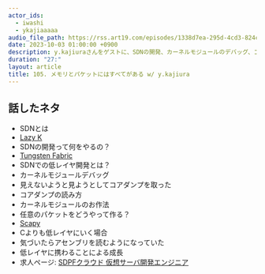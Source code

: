 ```yaml
---
actor_ids:
  - iwashi
  - ykajiaaaaa
audio_file_path: https://rss.art19.com/episodes/1338d7ea-295d-4cd3-824c-9ea535d4f830.mp3
date: 2023-10-03 01:00:00 +0900
description: y.kajiuraさんをゲストに、SDNの開発、カーネルモジュールのデバッグ、コアダンプの読み方などについて語っていただきました。
duration: "27:"
layout: article
title: 105. メモリとパケットにはすべてがある w/ y.kajiura
---
```


## 話したネタ

- SDNとは
- [Lazy K](https://ja.wikipedia.org/wiki/Lazy_K)
- SDNの開発って何をやるの？
- [Tungsten Fabric](https://github.com/tungstenfabric)
- SDNでの低レイヤ開発とは？
- カーネルモジュールデバッグ
- 見えないようと見ようとしてコアダンプを取った
- コアダンプの読み方
- カーネルモジュールのお作法
- 任意のパケットをどうやって作る？
- [Scapy](https://scapy.net/)
- Cよりも低レイヤにいく場合
- 気づいたらアセンブリを読むようになっていた
- 低レイヤに携わることによる成長
- 求人ページ: [SDPFクラウド 仮想サーバ開発エンジニア](https://hrmos.co/pages/nttcom0033/jobs/1895121487979135000)
